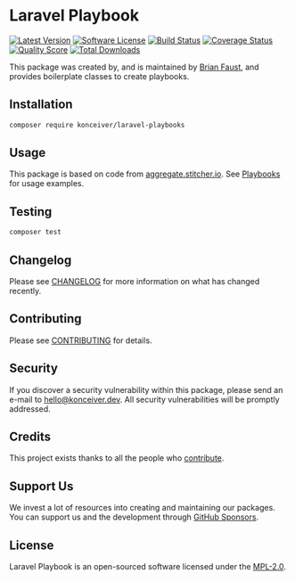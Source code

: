# Laravel Playbook

[![Latest Version](https://badgen.net/packagist/v/konceiver/laravel-playbooks)](https://packagist.org/packages/konceiver/laravel-playbooks)
[![Software License](https://badgen.net/packagist/license/konceiver/laravel-playbooks)](https://packagist.org/packages/konceiver/laravel-playbooks)
[![Build Status](https://img.shields.io/github/workflow/status/konceiver/laravel-playbooks/run-tests?label=tests)](https://github.com/konceiver/laravel-playbooks/actions?query=workflow%3Arun-tests+branch%3Amaster)
[![Coverage Status](https://badgen.net/codeclimate/coverage/konceiver/laravel-playbooks)](https://codeclimate.com/github/konceiver/laravel-playbooks)
[![Quality Score](https://badgen.net/codeclimate/maintainability/konceiver/laravel-playbooks)](https://codeclimate.com/github/konceiver/laravel-playbooks)
[![Total Downloads](https://badgen.net/packagist/dt/konceiver/laravel-playbooks)](https://packagist.org/packages/konceiver/laravel-playbooks)

This package was created by, and is maintained by [Brian Faust](https://github.com/faustbrian), and provides boilerplate classes to create playbooks.

## Installation

```bash
composer require konceiver/laravel-playbooks
```

## Usage

This package is based on code from [aggregate.stitcher.io](https://github.com/brendt/aggregate.stitcher.io/blob/master/app/App/Console/Playbook.php). See [Playbooks](https://github.com/brendt/aggregate.stitcher.io/tree/master/app/App/Console/Playbooks) for usage examples.

## Testing

``` bash
composer test
```

## Changelog

Please see [CHANGELOG](CHANGELOG.md) for more information on what has changed recently.

## Contributing

Please see [CONTRIBUTING](CONTRIBUTING.md) for details.

## Security

If you discover a security vulnerability within this package, please send an e-mail to hello@konceiver.dev. All security vulnerabilities will be promptly addressed.

## Credits

This project exists thanks to all the people who [contribute](../../contributors).

## Support Us

We invest a lot of resources into creating and maintaining our packages. You can support us and the development through [GitHub Sponsors](https://github.com/sponsors/faustbrian).

## License

Laravel Playbook is an open-sourced software licensed under the [MPL-2.0](LICENSE.md).
